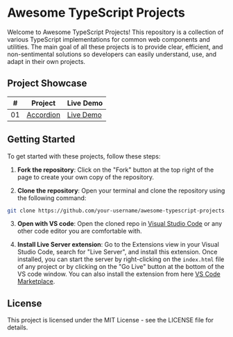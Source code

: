 # Awesome TypeScript Projects

Welcome to Awesome TypeScript Projects! This repository is a collection of various TypeScript implementations for common web components and utilities. The main goal of all these projects is to provide clear, efficient, and non-sentimental solutions so developers can easily understand, use, and adapt in their own projects.

## Project Showcase

|  #  | Project                   | Live Demo                                                                                   |
| :-: | ------------------------- | ------------------------------------------------------------------------------------------- |
| 01  | [Accordion](01-accordion) | [Live Demo](https://denyschr.github.io/awesome-typescript-projects/01-accordion/index.html) |

## Getting Started

To get started with these projects, follow these steps:

1. **Fork the repository**: Click on the "Fork" button at the top right of the page to create your own copy of the repository.

2. **Clone the repository**: Open your terminal and clone the repository using the following command:

```bash
git clone https://github.com/your-username/awesome-typescript-projects.git
```

3. **Open with VS code**: Open the cloned repo in [Visual Studio Code](https://code.visualstudio.com/) or any other code editor you are comfortable with.

4. **Install Live Server extension**: Go to the Extensions view in your Visual Studio Code, search for "Live Server", and install this extension. Once installed, you can start the server by right-clicking on the `index.html` file of any project or by clicking on the "Go Live" button at the bottom of the VS code window. You can also install the extension from here [VS Code Marketplace](https://marketplace.visualstudio.com/items?itemName=ritwickdey.LiveServer).

## License

This project is licensed under the MIT License - see the LICENSE file for details.
